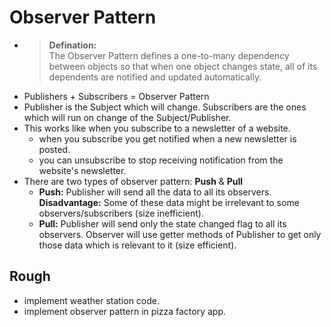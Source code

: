 # Observer Pattern

- > **Defination:**  
  The Observer Pattern defines a one-to-many dependency between objects so that when one object changes state, all of its dependents are notified and updated automatically.
- Publishers + Subscribers = Observer Pattern
- Publisher is the Subject which will change. Subscribers are the ones which will run on change of the Subject/Publisher.
- This works like when you subscribe to a newsletter of a website.
  - when you subscribe you get notified when a new newsletter is posted.
  - you can unsubscribe to stop receiving notification from the website's newsletter.
- There are two types of observer pattern: **Push** & **Pull**
  - **Push:** Publisher will send all the data to all its observers.  
  **Disadvantage:** Some of these data might be irrelevant to some observers/subscribers (size inefficient).
  - **Pull:** Publisher will send only the state changed flag to all its observers. Observer will use getter methods of Publisher to get only those data which is relevant to it (size efficient).


## Rough
- implement weather station code.
- implement observer pattern in pizza factory app.
